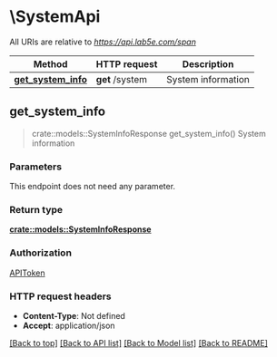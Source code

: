 # \SystemApi

All URIs are relative to *https://api.lab5e.com/span*

Method | HTTP request | Description
------------- | ------------- | -------------
[**get_system_info**](SystemApi.md#get_system_info) | **get** /system | System information



## get_system_info

> crate::models::SystemInfoResponse get_system_info()
System information

### Parameters

This endpoint does not need any parameter.

### Return type

[**crate::models::SystemInfoResponse**](SystemInfoResponse.md)

### Authorization

[APIToken](../README.md#APIToken)

### HTTP request headers

- **Content-Type**: Not defined
- **Accept**: application/json

[[Back to top]](#) [[Back to API list]](../README.md#documentation-for-api-endpoints) [[Back to Model list]](../README.md#documentation-for-models) [[Back to README]](../README.md)

